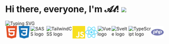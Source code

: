<h1>Hi there, everyone, I'm <a>𝓐𝓵</a>!
<img src="https://github.com/blackcater/blackcater/raw/main/images/Hi.gif" height="32"/></h1>
<img src="https://readme-typing-svg.herokuapp.com?font=Fira+Code&duration=4000&pause=500&color=0AF73A&multiline=true&repeat=false&width=875&height=70&lines=A+web+developer+%26+web+enthusiast.;Coding+in+HTML%2C+CSS%2C+JavaScript+(React%2C+Vue%2C+Svelte)%2C+TypeScript+and+PHP." alt="Typing SVG" />
<div style="display: flex;">
<img src="https://github.com/alienat3d/icons-for-github/blob/dev/html5.svg" alt="HTML5 logo" height="40" />
<img src="https://github.com/alienat3d/icons-for-github/blob/dev/css3.svg" alt="CSS3 logo" height="40" />
<img src="https://github.com/alienat3d/icons-for-github/blob/dev/sass.svg" alt="SASS logo" height="40" />
<img src="https://github.com/alienat3d/icons-for-github/blob/dev/tailwindcss.svg" alt="TailwindCSS logo" height="40" />
<img src="https://github.com/alienat3d/icons-for-github/blob/dev/js.svg" alt="JavaScript logo" height="40" />
<img src="https://github.com/alienat3d/icons-for-github/blob/dev/react.svg" alt="React logo" height="40" />
<img src="https://github.com/alienat3d/icons-for-github/blob/dev/vue.svg" alt="Vue logo" height="40" />
<img src="https://github.com/alienat3d/icons-for-github/blob/dev/svelte.svg" alt="Svelte logo" height="40" />
<img src="https://github.com/alienat3d/icons-for-github/blob/dev/typescript.svg" alt="TypeScript logo" height="40" />
<img src="https://github.com/alienat3d/icons-for-github/blob/dev/php.svg" alt="PHP logo" height="40" />
</div>

